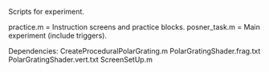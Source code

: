 Scripts for experiment. 

practice.m = Instruction screens and practice blocks. 
posner_task.m = Main experiment (include triggers).

Dependencies:
  CreateProceduralPolarGrating.m
  PolarGratingShader.frag.txt
  PolarGratingShader.vert.txt
  ScreenSetUp.m
